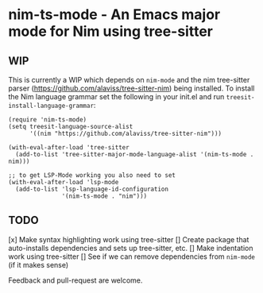 # nim-ts-mode - An Emacs major mode for Nim using tree-sitter

## WIP

This is currently a WIP which depends on `nim-mode` and the nim tree-sitter parser (https://github.com/alaviss/tree-sitter-nim) being installed.
To install the Nim language grammar set the following in your init.el and run `treesit-install-language-grammar`:

```elisp
(require 'nim-ts-mode)
(setq treesit-language-source-alist
      '((nim "https://github.com/alaviss/tree-sitter-nim")))

(with-eval-after-load 'tree-sitter
  (add-to-list 'tree-sitter-major-mode-language-alist '(nim-ts-mode . nim)))

;; to get LSP-Mode working you also need to set
(with-eval-after-load 'lsp-mode
  (add-to-list 'lsp-language-id-configuration
               '(nim-ts-mode . "nim")))
```

## TODO

[x] Make syntax highlighting work using tree-sitter
[] Create package that auto-installs dependencies and sets up tree-sitter, etc.
[] Make indentation work using tree-sitter
[] See if we can remove dependencies from `nim-mode` (if it makes sense)


Feedback and pull-request are welcome.
